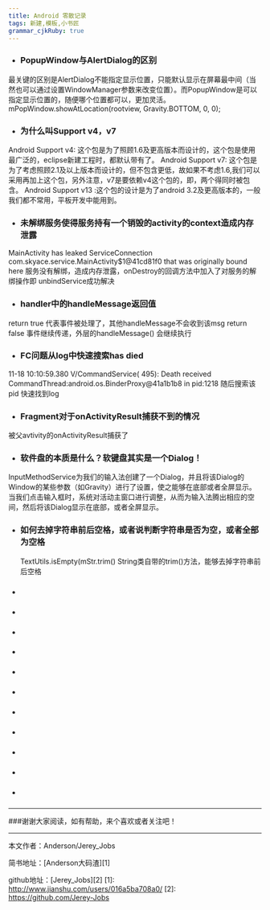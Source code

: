 ```yaml
---
title: Android 零散记录
tags: 新建,模板,小书匠
grammar_cjkRuby: true
---
```

 - ### PopupWindow与AlertDialog的区别
最关键的区别是AlertDialog不能指定显示位置，只能默认显示在屏幕最中间（当然也可以通过设置WindowManager参数来改变位置）。而PopupWindow是可以指定显示位置的，随便哪个位置都可以，更加灵活。
mPopWindow.showAtLocation(rootview, Gravity.BOTTOM, 0, 0);  


 - ### 为什么叫Support v4，v7
Android Support v4:  这个包是为了照顾1.6及更高版本而设计的，这个包是使用最广泛的，eclipse新建工程时，都默认带有了。
Android Support v7:  这个包是为了考虑照顾2.1及以上版本而设计的，但不包含更低，故如果不考虑1.6,我们可以采用再加上这个包，另外注意，v7是要依赖v4这个包的，即，两个得同时被包含。
Android Support v13  :这个包的设计是为了android 3.2及更高版本的，一般我们都不常用，平板开发中能用到。

 - ### 未解绑服务使得服务持有一个销毁的activity的context造成内存泄露
MainActivity has leaked ServiceConnection com.skyace.service.MainActivity$1@41cd81f0 that was originally bound here
服务没有解绑，造成内存泄露，onDestroy的回调方法中加入了对服务的解绑操作即 unbindService成功解决

 -  ### handler中的handleMessage返回值
 return true 代表事件被处理了，其他handleMessage不会收到该msg
 return false 事件继续传递，外层的handleMessage() 会继续执行 
 
 -  ###  FC问题从log中快速搜索has died

 11-18 10:10:59.380 V/CommandService(  495): Death received CommandThread:android.os.BinderProxy@41a1b1b8 in pid:1218
随后搜索该pid 快速找到log


 -  ###  Fragment对于onActivityResult捕获不到的情况
被父avtivity的onActivityResult捕获了

 -  ###  软件盘的本质是什么？软键盘其实是一个Dialog！
 InputMethodService为我们的输入法创建了一个Dialog，并且将该Dialog的Window的某些参数（如Gravity）进行了设置，使之能够在底部或者全屏显示。当我们点击输入框时，系统对活动主窗口进行调整，从而为输入法腾出相应的空间，然后将该Dialog显示在底部，或者全屏显示。
 
 -  ### 如何去掉字符串前后空格，或者说判断字符串是否为空，或者全部为空格
	 TextUtils.isEmpty(mStr.trim()
	 String类自带的trim()方法，能够去掉字符串前后空格
	 
 -  ###   
 -  ###
 -  ### 
 -  ###   
 -  ###
 -  ### 
 -  ###   
 -  ###
 -  ### 
 -  ###   
 -  ###
 ----------
 ###谢谢大家阅读，如有帮助，来个喜欢或者关注吧！

 ----------
 本文作者：Anderson/Jerey_Jobs

 简书地址：[Anderson大码渣][1]

 github地址：[Jerey_Jobs][2]
  [1]: http://www.jianshu.com/users/016a5ba708a0/
  [2]: https://github.com/Jerey-Jobs

